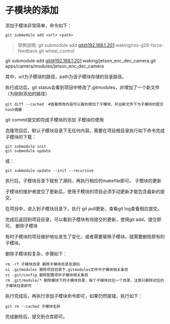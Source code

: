 
# 子模块的添加

添加子模块非常简单，命令如下：
```shell
git submodule add <url> <path>
```
> 举例说明: git submodule add git@192.168.1.201:waking/ros-g29-force-feedback.git wheel_control

git submodule add git@192.168.1.201:waking/jetson_enc_dec_camera.git apps/camera/modules/jetson_enc_dec_camera

其中，url为子模块的路径，path为该子模块存储的目录路径。

执行成功后，git status会看到项目中修改了.gitmodules，并增加了一个新文件（为刚刚添加的路径）
```shell
git diff --cached  #查看修改内容可以看到增加了子模块，并且新文件下为子模块的提交hash摘要
```
git commit提交即完成子模块的添加
子模块的使用

克隆项目后，默认子模块目录下无任何内容。需要在项目根目录执行如下命令完成子模块的下载：
```shell
git submodule init
git submodule update
```

或：
```shell
git submodule update --init --recursive
```

执行后，子模块目录下就有了源码，再执行相应的makefile即可。
子模块的更新

子模块的维护者提交了更新后，使用子模块的项目必须手动更新才能包含最新的提交。

在项目中，进入到子模块目录下，执行 git pull更新，查看git log查看相应提交。

完成后返回到项目目录，可以看到子模块有待提交的更新，使用git add，提交即可。
删除子模块

有时子模块的项目维护地址发生了变化，或者需要替换子模块，就需要删除原有的子模块。

删除子模块较复杂，步骤如下：

```shell
rm -rf 子模块目录 删除子模块目录及源码
vi .gitmodules 删除项目目录下.gitmodules文件中子模块相关条目
vi .git/config 删除配置项中子模块相关条目
rm .git/module/* 删除模块下的子模块目录，每个子模块对应一个目录，注意只删除对应的子模块目录即可
```

执行完成后，再执行添加子模块命令即可，如果仍然报错，执行如下：

```shell
git rm --cached 子模块名称
```

完成删除后，提交到仓库即可。
